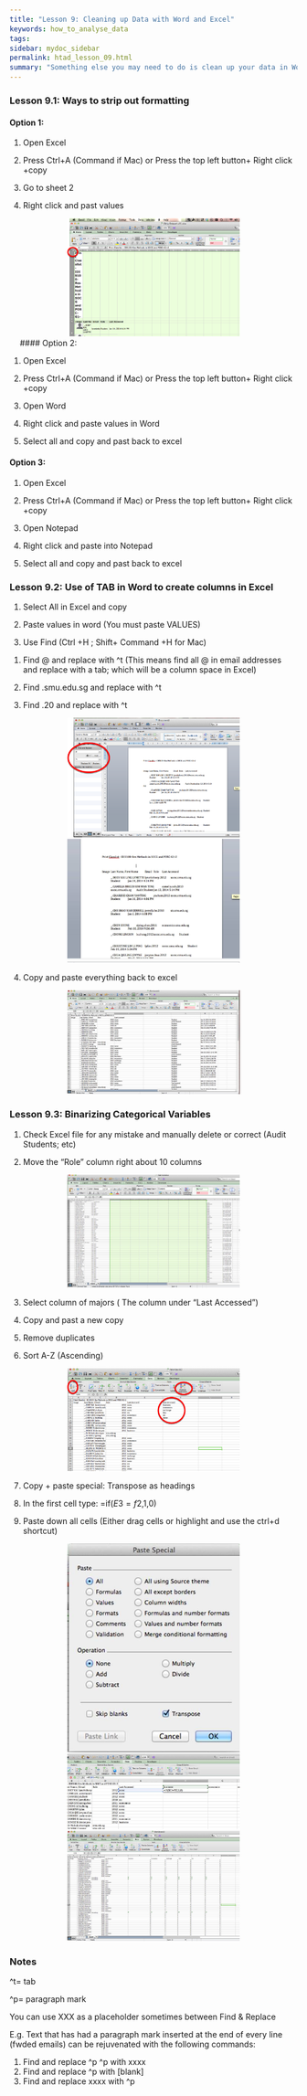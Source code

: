 ```yaml
---
title: "Lesson 9: Cleaning up Data with Word and Excel"
keywords: how_to_analyse_data
tags: 
sidebar: mydoc_sidebar
permalink: htad_lesson_09.html
summary: "Something else you may need to do is clean up your data in Word, Excel, or Notepad. This section gives some basic tips."
---
```


### Lesson 9.1: Ways to strip out formatting

#### Option 1:

1) Open Excel

2) Press Ctrl+A  (Command if Mac) or Press the top left button+ Right click +copy

3) Go to sheet 2

4) Right click and past values 

<div style="text-align:center"><img src ="images/htad_lesson_09_image_01.png" style="max-width:60%;" /></div>
 
#### Option 2:

1) Open Excel

2) Press Ctrl+A (Command if Mac) or Press the top left button+ Right click +copy

3) Open Word

4) Right click and paste values in Word

5) Select all and copy and past back to excel

#### Option 3:

1) Open Excel

2) Press Ctrl+A (Command if Mac) or Press the top left button+ Right click +copy

3) Open Notepad

4) Right click and paste into Notepad

5) Select all and copy and past back to excel

### Lesson 9.2: Use of TAB in Word to create columns in Excel

1)  Select All in Excel and copy

2)  Paste values in word (You must paste VALUES)

3)  Use Find (Ctrl +H ; Shift+ Command +H for Mac)

1.  Find @ and replace with ^t (This means find all @ in email addresses and replace with a tab; which will be a column space in Excel) 
 
2.  Find .smu.edu.sg and replace with ^t

3.  Find .20 and replace with ^t

<div style="text-align:center"><img src ="images/htad_lesson_09_image_02.png" style="max-width:60%;" /></div>

<div style="text-align:center"><img src ="images/htad_lesson_09_image_03.jpg" style="max-width:60%;" /></div>

4)  Copy and paste everything back to excel 

<div style="text-align:center"><img src ="images/htad_lesson_09_image_04.jpg" style="max-width:60%;" /></div>

### Lesson 9.3: Binarizing Categorical Variables

1)  Check Excel file for any mistake and manually delete or correct (Audit Students; etc)

2)  Move the “Role” column right about 10 columns

<div style="text-align:center"><img src ="images/htad_lesson_09_image_05.jpg" style="max-width:60%;" /></div>

3)  Select column of majors ( The column under “Last Accessed”)

4)  Copy and past a new copy

5)  Remove duplicates

6)  Sort A-Z (Ascending) 

<div style="text-align:center"><img src ="images/htad_lesson_09_image_06.png" style="max-width:60%;" /></div>

7)  Copy + paste special: Transpose as headings

8)  In the first cell type: =if($E3=f$2,1,0)

9)  Paste down all cells (Either drag cells or highlight and use the ctrl+d shortcut) 

<div style="text-align:center"><img src ="images/htad_lesson_09_image_07.jpg" style="max-width:60%;" /></div>


<div style="text-align:center"><img src ="images/htad_lesson_09_image_08.jpg" style="max-width:60%;" /></div>


<div style="text-align:center"><img src ="images/htad_lesson_09_image_09.jpg" style="max-width:60%;" /></div>

### Notes

^t= tab

^p= paragraph mark

You can use XXX as a placeholder sometimes between Find & Replace

E.g. Text that has had a paragraph mark inserted at the end of every line (fwded emails) can be rejuvenated with the following commands:

1.  Find and replace ^p ^p with xxxx
2.  Find and replace ^p with [blank]
3.  Find and replace xxxx with ^p
